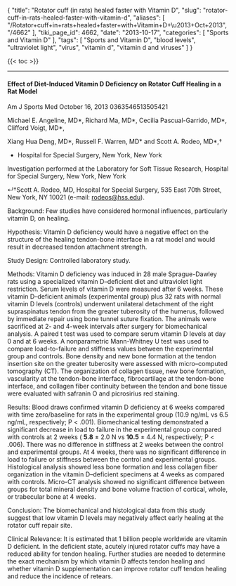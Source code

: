 {
    "title": "Rotator cuff (in rats) healed faster with Vitamin D",
    "slug": "rotator-cuff-in-rats-healed-faster-with-vitamin-d",
    "aliases": [
        "/Rotator+cuff+in+rats+healed+faster+with+Vitamin+D+\u2013+Oct+2013",
        "/4662"
    ],
    "tiki_page_id": 4662,
    "date": "2013-10-17",
    "categories": [
        "Sports and Vitamin D"
    ],
    "tags": [
        "Sports and Vitamin D",
        "blood levels",
        "ultraviolet light",
        "virus",
        "vitamin d",
        "vitamin d and viruses"
    ]
}


{{< toc >}}

---

#### Effect of Diet-Induced Vitamin D Deficiency on Rotator Cuff Healing in a Rat Model

Am J Sports Med October 16, 2013 0363546513505421

Michael E. Angeline, MD*,     Richard Ma, MD*,     Cecilia Pascual-Garrido, MD*,     Clifford Voigt, MD*,

Xiang Hua Deng, MD*,     Russell F. Warren, MD* and  Scott A. Rodeo, MD*,†

* Hospital for Special Surgery, New York, New York

Investigation performed at the Laboratory for Soft Tissue Research, Hospital for Special Surgery, New York, New York

↵†Scott A. Rodeo, MD, Hospital for Special Surgery, 535 East 70th Street, New York, NY 10021 (e-mail: rodeos@hss.edu).

Background: Few studies have considered hormonal influences, particularly vitamin D, on healing.

Hypothesis: Vitamin D deficiency would have a negative effect on the structure of the healing tendon-bone interface in a rat model and would result in decreased tendon attachment strength.

Study Design: Controlled laboratory study.

Methods: Vitamin D deficiency was induced in 28 male Sprague-Dawley rats using a specialized vitamin D–deficient diet and ultraviolet light restriction. Serum levels of vitamin D were measured after 6 weeks. These vitamin D–deficient animals (experimental group) plus 32 rats with normal vitamin D levels (controls) underwent unilateral detachment of the right supraspinatus tendon from the greater tuberosity of the humerus, followed by immediate repair using bone tunnel suture fixation. The animals were sacrificed at 2- and 4-week intervals after surgery for biomechanical analysis. A paired t test was used to compare serum vitamin D levels at day 0 and at 6 weeks. A nonparametric Mann-Whitney U test was used to compare load-to-failure and stiffness values between the experimental group and controls. Bone density and new bone formation at the tendon insertion site on the greater tuberosity were assessed with micro–computed tomography (CT). The organization of collagen tissue, new bone formation, vascularity at the tendon-bone interface, fibrocartilage at the tendon-bone interface, and collagen fiber continuity between the tendon and bone tissue were evaluated with safranin O and picrosirius red staining.

Results: Blood draws confirmed vitamin D deficiency at 6 weeks compared with time zero/baseline for rats in the experimental group (10.9 ng/mL vs 6.5 ng/mL, respectively; P < .001). Biomechanical testing demonstrated a significant decrease in load to failure in the experimental group compared with controls at 2 weeks ( **5.8**  ± 2.0 N vs  **10.5**  ± 4.4 N, respectively; P < .006). There was no difference in stiffness at 2 weeks between the control and experimental groups. At 4 weeks, there was no significant difference in load to failure or stiffness between the control and experimental groups. Histological analysis showed less bone formation and less collagen fiber organization in the vitamin D–deficient specimens at 4 weeks as compared with controls. Micro-CT analysis showed no significant difference between groups for total mineral density and bone volume fraction of cortical, whole, or trabecular bone at 4 weeks.

Conclusion: The biomechanical and histological data from this study suggest that low vitamin D levels may negatively affect early healing at the rotator cuff repair site.

Clinical Relevance: It is estimated that 1 billion people worldwide are vitamin D deficient. In the deficient state, acutely injured rotator cuffs may have a reduced ability for tendon healing. Further studies are needed to determine the exact mechanism by which vitamin D affects tendon healing and whether vitamin D supplementation can improve rotator cuff tendon healing and reduce the incidence of retears.